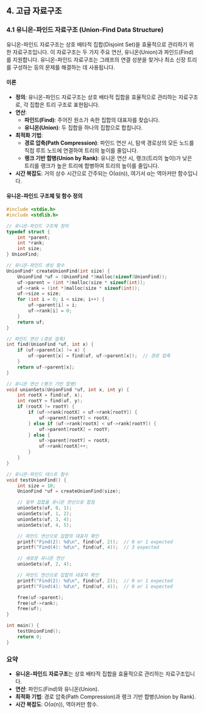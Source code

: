 ## 4. 고급 자료구조

### 4.1 유니온-파인드 자료구조 (Union-Find Data Structure)

유니온-파인드 자료구조는 상호 배타적 집합(Disjoint Set)을 효율적으로 관리하기 위한 자료구조입니다. 이 자료구조는 두 가지 주요 연산, 유니온(Union)과 파인드(Find)를 지원합니다. 유니온-파인드 자료구조는 그래프의 연결 성분을 찾거나 최소 신장 트리를 구성하는 등의 문제를 해결하는 데 사용됩니다.

#### 이론

- **정의**: 유니온-파인드 자료구조는 상호 배타적 집합을 효율적으로 관리하는 자료구조로, 각 집합은 트리 구조로 표현됩니다.
- **연산**:
  - **파인드(Find)**: 주어진 원소가 속한 집합의 대표자를 찾습니다.
  - **유니온(Union)**: 두 집합을 하나의 집합으로 합칩니다.
- **최적화 기법**:
  - **경로 압축(Path Compression)**: 파인드 연산 시, 탐색 경로상의 모든 노드를 직접 루트 노드에 연결하여 트리의 높이를 줄입니다.
  - **랭크 기반 합병(Union by Rank)**: 유니온 연산 시, 랭크(트리의 높이)가 낮은 트리를 랭크가 높은 트리에 합병하여 트리의 높이를 줄입니다.
- **시간 복잡도**: 거의 상수 시간으로 간주되는 O(α(n)), 여기서 α는 역아커만 함수입니다.

#### 유니온-파인드 구조체 및 함수 정의

```c
#include <stdio.h>
#include <stdlib.h>

// 유니온-파인드 구조체 정의
typedef struct {
    int *parent;
    int *rank;
    int size;
} UnionFind;

// 유니온-파인드 생성 함수
UnionFind* createUnionFind(int size) {
    UnionFind *uf = (UnionFind *)malloc(sizeof(UnionFind));
    uf->parent = (int *)malloc(size * sizeof(int));
    uf->rank = (int *)malloc(size * sizeof(int));
    uf->size = size;
    for (int i = 0; i < size; i++) {
        uf->parent[i] = i;
        uf->rank[i] = 0;
    }
    return uf;
}

// 파인드 연산 (경로 압축)
int find(UnionFind *uf, int x) {
    if (uf->parent[x] != x) {
        uf->parent[x] = find(uf, uf->parent[x]);  // 경로 압축
    }
    return uf->parent[x];
}

// 유니온 연산 (랭크 기반 합병)
void unionSets(UnionFind *uf, int x, int y) {
    int rootX = find(uf, x);
    int rootY = find(uf, y);
    if (rootX != rootY) {
        if (uf->rank[rootX] > uf->rank[rootY]) {
            uf->parent[rootY] = rootX;
        } else if (uf->rank[rootX] < uf->rank[rootY]) {
            uf->parent[rootX] = rootY;
        } else {
            uf->parent[rootY] = rootX;
            uf->rank[rootX]++;
        }
    }
}

// 유니온-파인드 테스트 함수
void testUnionFind() {
    int size = 10;
    UnionFind *uf = createUnionFind(size);

    // 일부 집합을 유니온 연산으로 합침
    unionSets(uf, 0, 1);
    unionSets(uf, 1, 2);
    unionSets(uf, 3, 4);
    unionSets(uf, 4, 5);

    // 파인드 연산으로 집합의 대표자 확인
    printf("Find(2): %d\n", find(uf, 2));  // 0 or 1 expected
    printf("Find(4): %d\n", find(uf, 4));  // 3 expected

    // 새로운 유니온 연산
    unionSets(uf, 2, 4);

    // 파인드 연산으로 집합의 대표자 확인
    printf("Find(2): %d\n", find(uf, 2));  // 0 or 1 expected
    printf("Find(4): %d\n", find(uf, 4));  // 0 or 1 expected

    free(uf->parent);
    free(uf->rank);
    free(uf);
}

int main() {
    testUnionFind();
    return 0;
}
```

### 요약

- **유니온-파인드 자료구조**는 상호 배타적 집합을 효율적으로 관리하는 자료구조입니다.
- **연산**: 파인드(Find)와 유니온(Union).
- **최적화 기법**: 경로 압축(Path Compression)과 랭크 기반 합병(Union by Rank).
- **시간 복잡도**: O(α(n)), 역아커만 함수.

